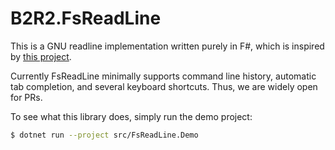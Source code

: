 # B2R2.FsReadLine

This is a GNU readline implementation written purely in F#, which is inspired by
[this project](https://github.com/tonerdo/readline).

Currently FsReadLine minimally supports command line history, automatic tab
completion, and several keyboard shortcuts. Thus, we are widely open for PRs.

To see what this library does, simply run the demo project:

``` bash
$ dotnet run --project src/FsReadLine.Demo
```
